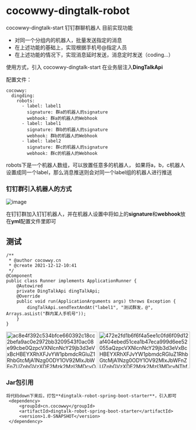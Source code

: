 # cocowwy-dingtalk-robot
cocowwy-dingtalk-start
钉钉群聊机器人
目前实现功能
  - 对同一个分组内的机器人，批量发送指定的消息
  - 在上述功能的基础上，实现根据手机号@指定人员
  - 在上述功能的情况下，实现消息延时发送，消息定时发送（coding...）
 
 使用方式，引入 cocowwy-dingtalk-start 
 在业务层注入**DingTalkApi**

配置文件：

```
cocowwy:
  dingding:
    robots:
      - label: label1
        signature: 群a的机器人的signature
        webhook: 群a的机器人的Webhook
      - label: label1
        signature: 群b的机器人的signature
        webhook: 群b的机器人的Webhook
      - label: label2
        signature: 群c的机器人的signature
        webhook: 群c的机器人的Webhook
```
robots下是一个机器人数组，可以放置任意多的机器人，
如果将a，b，c机器人设置成同一个label，那么消息推送则会对同一个label组的机器人进行推送

### 钉钉群引入机器人的方式
![image](https://user-images.githubusercontent.com/63331147/146314959-2fb47b45-1e85-4d7e-a2f9-ac1824969ae0.png)

在钉钉群加入钉钉机器人，并在机器人设置中将如上的**signature**和**webhook**放在**yml**配置文件里即可


## 测试
```
/**
 * @author cocowwy.cn
 * @create 2021-12-12-10:41
 */
@Component
public class Runner implements ApplicationRunner {
    @Autowired
    private DingTalkApi dingTalkApi;
    @Override
    public void run(ApplicationArguments args) throws Exception {
        dingTalkApi.sendTextAndAt("label1", "测试群发，@", Arrays.asList("群内某人手机号"));
    }
}
```
<img width="250" alt="ac8e4f392c534bfce660392c18cc2befa9ac0e2972bb3209543f0ac08e99cbe0QzpcVXNlcnNcY29jb3d3eVxBcHBEYXRhXFJvYW1pbmdcRGluZ1RhbGtcMjA1Nzg0ODY1OV92MlxJbWFnZUZpbGVzXDE2Mzk2MzI3MDcyODdfREU4NTZEQ0QtMUI1NC00MDFmLTgwNjYtOEY1REUwNjc1OEUxLnBuZw==" src="https://user-images.githubusercontent.com/63331147/146315825-4145b52a-2ff7-4bf2-88d2-1e4b650c9ef8.png" height="100">

<img width="250" alt="472e2fd1b6f6f4a5ee1c0fd6f09d12af404ebed51cea1b47eca999d6ee52055aQzpcVXNlcnNcY29jb3d3eVxBcHBEYXRhXFJvYW1pbmdcRGluZ1RhbGtcMjA1Nzg0ODY1OV92MlxJbWFnZUZpbGVzXDE2Mzk2MzI3MDcyNThfNTg4NzBCMkMtRTNDQy00NWU2LUE1MUQtMDBERDAyNTA1N0Q4LnBuZw==" src="https://user-images.githubusercontent.com/63331147/146315826-2cb0d8ed-8dc0-4f37-bd8e-8fb18cf5b776.png" height="100">

### Jar包引用
```
将代码down下来后，打包**dingtalk-robot-spring-boot-starter**，引入即可
 <dependency>
     <groupId>cn.cocowwy</groupId>
     <artifactId>dingtalk-robot-spring-boot-starter</artifactId>
     <version>1.0-SNAPSHOT</version>
 </dependency>
```



